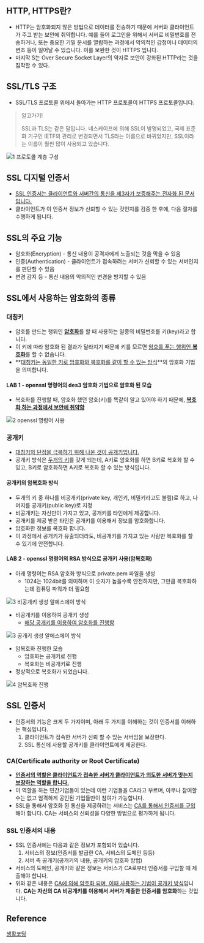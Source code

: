 ## HTTP, HTTPS란?

* HTTP는 암호화되지 않은 방법으로 데이터를 전송하기 때문에 서버와 클라이언트가 주고 받는 보안에 취약합니다. 예를 들어 로그인을 위해서 서버로 비밀번호를 전송하거나, 또는 중요한 기밀 문서를 열람하는 과정에서 악의적인 감청이나 데이터의 변조 등이 일어날 수 있습니다. 이를 보완한 것이 HTTPS 입니다.
* 마지막 S는 Over Secure Socket Layer의 약자로 보안이 강화된 HTTP라는 것을 짐작할 수 있다.

## SSL/TLS 구조

* SSL/TLS 프로토콜 위에서 돌아가는 HTTP 프로토콜이 HTTPS 프로토콜입니다.

> 알고가기!
>
> SSL과 TLS는 같은 말입니다. 네스케이프에 의해 SSL이 발명되었고, 국제 표준화 기구인 IETF의 관리로 변경되면서 TLS라는 이름으로 바뀌었지만, SSL이라는 이름이 훨씬 많이 사용되고 있습니다.

![1  프로토콜 계층 구성](https://user-images.githubusercontent.com/66216102/141752174-4f4c187d-cc3b-4221-97b6-bbd009957359.JPG)

## SSL 디지털 인증서

* <u>SSL 인증서는 클라이언트와 서버간의 통신을 제3자가 보증해주는 전자화 된 문서입니다.</u>
* 클라이언트가 이 인증서 정보가 신뢰할 수 있는 것인지를 검증 한 후에, 다음 절차를 수행하게 됩니다.

## SSL의 주요 기능

* 암호화(Encryption) - 통신 내용이 공격자에게 노출되는 것을 막을 수 있음
* 인증(Authentication) - 클라이언트가 접속하려는 서버가 신뢰할 수 있는 서버인지를 판단할 수 있음
* 변경 감지 등 - 통신 내용의 악의적인 변경을 방지할 수 있음

## SSL에서 사용하는 암호화의 종류

### 대칭키

* 암호를 만드는 행위인 <u>**암호화**</u>를 할 때 사용하는 일종의 비밀번호를 키(key)라고 합니다.
* 이 키에 따라 암호화 된 결과가 달라지기 때문에 키를 모르면 <u>암호를 푸는 행위인 **복호화**</u>를 할 수 없습니다.
* **<u>대칭키는 동일한 키로 암호화와 복호화를 같이 할 수 있는 방식</u>**의 암호화 기법을 의미합니다.

#### LAB 1 - openssl 명령어의 des3 암호화 기법으로 암호화 된 모습

* 복호화를 진행할 때, 암호화 했던 암호(키)를 똑같이 알고 있어야 하기 때문에, <u>**복호화 하는 과정에서 보안에 취약함**</u>

![2  openssl 명령어 사용](https://user-images.githubusercontent.com/66216102/141752180-68e054ef-7b4c-4fe2-9430-0604a28ed700.JPG)

### 공개키

* <u>대칭키의 단점을 극복하기 위해 나온 것이 공개키입니다.</u>
* 공개키 방식은 <u>두개의 키</u>를 갖게 되는데, A키로 암호화를 하면 B키로 복호화 할 수 있고, B키로 암호화하면 A키로 복호화 할 수 있는 방식입니다.

#### 공개키의 암복호화 방식

* 두개의 키 중 하나를 비공개키(private key, 개인키, 비밀키라고도 불림)로 하고, 나머지를 공개키(public key)로 지정
* 비공개키는 자신만이 가지고 있고, 공개키를 타인에게 제공합니다.
* 공개키를 제공 받은 타인은 공개키를 이용해서 정보를 암호화합니다.
* 암호화한 정보를 복호화 합니다.
* 이 과정에서 공개키가 유출되더라도, 비공개키를 가지고 있는 사람만 복호화를 할 수 있기에 안전합니다.

#### LAB 2 - openssl 명령어의 RSA 방식으로 공개키 사용(암복호화)

* 아래 명령어는 RSA 암호화 방식으로 private.pem 파일을 생성
  * 1024는 1024bit를 의미하며 이 숫자가 높을수록 안전하지만, 그만큼 복호화하는데 컴퓨팅 파워가 더 필요함

![3  비공개키 생성 알에스에이 방식](https://user-images.githubusercontent.com/66216102/141752183-4e3c90b7-c79a-4fec-84a3-5b1a5308b7de.JPG)

* 비공개키를 이용하여 공개키  생성
  * <u>해당 공개키를 이용하여 암호화를 진행함</u>

![3  공개키 생성 알에스에이 방식](https://user-images.githubusercontent.com/66216102/141752182-eb2ba25a-5242-4cb6-aaa5-41644015f64e.JPG)

* 암복호화 진행한 모습
  * 암호화는 공개키로 진행
  * 복호화는 비공개키로 진행
* 정상적으로 복호화가 되었습니다.

![4  암복호화 진행](https://user-images.githubusercontent.com/66216102/141752185-6aa4023a-9882-42de-bf6a-65997dc14853.JPG)

## SSL 인증서

* 인증서의 기능은 크게 두 가지이며, 아래 두 가지를 이해하는 것이 인증서를 이해하는 핵심입니다.
  1. 클라이언트가 접속한 서버가 신뢰 할 수 있는 서버임을 보장한다.
  2. SSL 통신에 사용할 공개키를 클라이언트에게 제공한다.

### CA(Certificate authority or Root Certificate)

* **<u>인증서의 역할은 클라이언트가 접속한 서버가 클라이언트가 의도한 서버가 맞는지 보장하는 역할을 합니다.</u>**
* 이 역할을 하는 민간기업들이 있는데 이런 기업들을 CA라고 부르며, 아무나 참여할 수는 없고 엄격하게 공인된 기업들만이 참여가 가능합니다.
* SSL을 통해서 암호화 된 통신을 제공하려는 서비스는 <u>CA를 통해서 인증서를 구입</u>해야 합니다. CA는 서비스의 신뢰성을 다양한 방법으로 평가하게 됩니다.

### SSL 인증서의 내용

* SSL 인증서에는 다음과 같은 정보가 포함되어 있습니다.
  1. 서비스의 정보(인증서를 발급한 CA, 서비스의 도메인 등등)
  2. 서버 측 공개키(공개키의 내용, 공개키의 암호화 방법)
* 서비스의 도메인, 공개키와 같은 정보는 서비스가 CA로부터 인증서를 구입할 때 제출해야 합니다.
* 위와 같은 내용은 <u>CA에 의해 암호화 되며, 이때 사용하는 기법이 공개키 방식</u>입니다. **CA는 자신의 CA 비공개키를 이용해서 서버가 제출한 인증서를 암호화**하는 것입니다.





## Reference

[생활코딩](https://opentutorials.org/course/228/4894)

